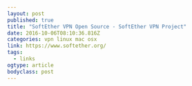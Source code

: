 ```yaml
---
layout: post
published: true
title: "SoftEther VPN Open Source - SoftEther VPN Project"
date: 2016-10-06T08:10:36.816Z
categories: vpn linux mac osx  
link: https://www.softether.org/
tags:
  - links
ogtype: article
bodyclass: post
---
```

